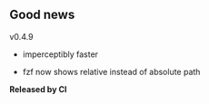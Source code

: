 ## Good news

v0.4.9

- imperceptibly faster

- fzf now shows relative instead of absolute path

**Released by CI**
